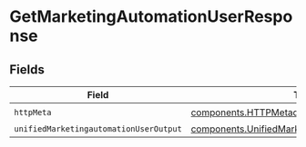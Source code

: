 # GetMarketingAutomationUserResponse


## Fields

| Field                                                                                                              | Type                                                                                                               | Required                                                                                                           | Description                                                                                                        |
| ------------------------------------------------------------------------------------------------------------------ | ------------------------------------------------------------------------------------------------------------------ | ------------------------------------------------------------------------------------------------------------------ | ------------------------------------------------------------------------------------------------------------------ |
| `httpMeta`                                                                                                         | [components.HTTPMetadata](../../models/components/httpmetadata.md)                                                 | :heavy_check_mark:                                                                                                 | N/A                                                                                                                |
| `unifiedMarketingautomationUserOutput`                                                                             | [components.UnifiedMarketingautomationUserOutput](../../models/components/unifiedmarketingautomationuseroutput.md) | :heavy_minus_sign:                                                                                                 | N/A                                                                                                                |